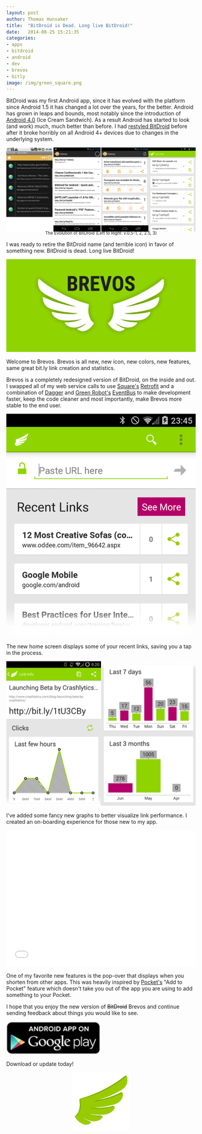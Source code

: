 ```yaml
---
layout: post
author: Thomas Hunsaker
title:  "BitDroid is Dead. Long live BitDroid!"
date:   2014-08-25 15:21:35
categories: 
- apps
- bitdroid
- android
- dev
- brevos
- bitly
image: /img/green_square.png
---
```


BitDroid was my first Android app, since it has evolved with the platform since Android 1.5 it has changed a lot over the years, for the better. Android has grown in leaps and bounds, most notably since the introduction of [Android 4.0][android-4] (Ice Cream Sandwich). As a result Android has started to look (and work) much, much better than before. I had [restyled BitDroid][bitdroid-2-2] before after it broke horribly on all Android 4+ devices due to changes in the underlying system.

![BitDroid Evolution](/img/bitdroid_evolution_history.png)  

<div style="margin-top:-20px; text-align:center; font-size:0.8em;">The Evolution of BitDroid (Left to Right: v.0.5-1, 2, 2.5, 3)</div>

I was ready to retire the BitDroid name (and terrible icon) in favor of something new. BitDroid is dead. Long live BitDroid!

![Brevos Wings](/img/brevos_feature_green.png)

Welcome to Brevos.
Brevos is all new, new icon, new colors, new features, same great bit.ly link creation and statistics.

Brevos is a completely redesigned version of BitDroid, on the inside and out. I swapped all of my web service calls to use [Square's][square] [Retrofit][retrofit] and a combination of [Dagger][dagger] and [Green Robot's][green-robot] [EventBus][eventbus] to make development faster, keep the code cleaner and most importantly, make Brevos more stable to the end user.

![Brevos Main Screen](/img/brevos_main_3_1.png)

The new home screen displays some of your recent links, saving you a tap in the process. 

![Brevos Main Screen](/img/brevos_clicks_3_1.png)

I've added some fancy new graphs to better visualize link performance. I created an on-boarding experience for those new to my app.

<iframe width="100%" height="360" src="//www.youtube.com/embed/-7MdOLRZxRLk" frameborder="0" allowfullscreen></iframe>

One of my favorite new features is the pop-over that displays when you shorten from other apps. This was heavily inspired by [Pocket's][pocket] "Add to Pocket" feature which doesn't take you out of the app you are using to add something to your Pocket.

I hope that you enjoy the new version of <del>BitDroid</del> Brevos and continue sending feedback about things you would like to see. 

<a href="https://play.google.com/store/apps/details?id=com.thunsaker">
	<img alt="Get it on Google Play" style="width:250px;"
		 src="/assets/img/google_play_badge.png" />
</a>

Download or update today!

<div style="text-align:center;">
	<img alt="Brevos Logo" style="width:150px;"
		 src="/img/brevos_wing.png" />
</div>

[android-4]: http://www.theverge.com/2011/10/18/google-android-4-0-ice-cream-sandwich-official
[bitdroid-2-2]: http://thunsaker.github.io/2012/11/22/bitdroid-2-2-released/
[square]: http://square.github.io/
[retrofit]: http://square.github.io/retrofit/
[dagger]: http://square.github.io/dagger/
[green-robot]: http://greenrobot.de/
[eventbus]: https://github.com/greenrobot/EventBus
[pocket]: https://play.google.com/store/apps/details?id=com.ideashower.readitlater.pro